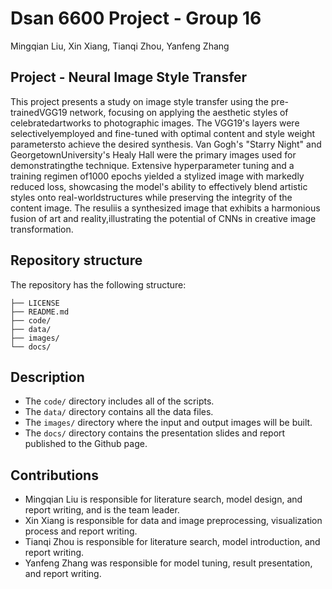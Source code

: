 # Dsan 6600 Project - Group 16

Mingqian Liu, Xin Xiang, Tianqi Zhou, Yanfeng Zhang

## Project - Neural Image Style Transfer

This project presents a study on image style transfer using the pre-trainedVGG19 network, focusing on applying the aesthetic styles of celebratedartworks to photographic images. The VGG19's layers were selectivelyemployed and fine-tuned with optimal content and style weight parametersto achieve the desired synthesis. Van Gogh's "Starry Night" and GeorgetownUniversity's Healy Hall were the primary images used for demonstratingthe technique. Extensive hyperparameter tuning and a training regimen of1000 epochs yielded a stylized image with markedly reduced loss, showcasing the model's ability to effectively blend artistic styles onto real-worldstructures while preserving the integrity of the content image. The resuliis a synthesized image that exhibits a harmonious fusion of art and reality,illustrating the potential of CNNs in creative image transformation.

## Repository structure

The repository has the following structure:
```.
├── LICENSE
├── README.md
├── code/
├── data/
├── images/
└── docs/
```

## Description

- The `code/` directory includes all of the scripts. 
- The `data/` directory contains all the data files. 
- The `images/` directory where the input and output images will be built. 
- The `docs/` directory contains the presentation slides and report published to the Github page.

## Contributions

- Mingqian Liu is responsible for literature search, model design, and report writing, and is the team leader.
- Xin Xiang is responsible for data and image preprocessing, visualization process and report writing.
- Tianqi Zhou is responsible for literature search, model introduction, and report writing.
- Yanfeng Zhang was responsible for model tuning, result presentation, and report writing.
